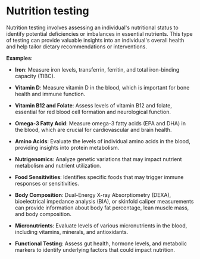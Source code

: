 # Nutrition testing

Nutrition testing involves assessing an individual's nutritional status to identify potential deficiencies or imbalances in essential nutrients. This type of testing can provide valuable insights into an individual's overall health and help tailor dietary recommendations or interventions.

**Examples**:

* **Iron**: Measure iron levels, transferrin, ferritin, and total iron-binding capacity (TIBC).

* **Vitamin D**: Measure vitamin D in the blood, which is important for bone health and immune function.

* **Vitamin B12 and Folate**: Assess levels of vitamin B12 and folate, essential for red blood cell formation and neurological function.

* **Omega-3 Fatty Acid**: Measure omega-3 fatty acids (EPA and DHA) in the blood, which are crucial for cardiovascular and brain health.

* **Amino Acids**: Evaluate the levels of individual amino acids in the blood, providing insights into protein metabolism.

* **Nutrigenomics**: Analyze genetic variations that may impact nutrient metabolism and nutrient utilization.

* **Food Sensitivities**: Identifies specific foods that may trigger immune responses or sensitivities.

* **Body Composition**: Dual-Energy X-ray Absorptiometry (DEXA), bioelectrical impedance analysis (BIA), or skinfold caliper measurements can provide information about body fat percentage, lean muscle mass, and body composition.

* **Micronutrients**: Evaluate levels of various micronutrients in the blood, including vitamins, minerals, and antioxidants.

* **Functional Testing**: Assess gut health, hormone levels, and metabolic markers to identify underlying factors that could impact nutrition.

